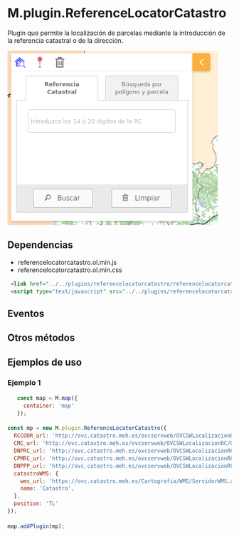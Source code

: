# M.plugin.ReferenceLocatorCatastro

Plugin que permite la localización de parcelas mediante la introducción de la referencia catastral o de la dirección.

![Imagen1](../img/referenceLocatorCatastro_1.png)


## Dependencias

- referencelocatorcatastro.ol.min.js
- referencelocatorcatastro.ol.min.css


```html
 <link href="../../plugins/referencelocatorcatastro/referencelocatorcatastro.ol.min.css" rel="stylesheet" />
 <script type="text/javascript" src="../../plugins/referencelocatorcatastro/referencelocatorcatastro.ol.min.js"></script>
```

## Eventos

## Otros métodos

## Ejemplos de uso

### Ejemplo 1
```javascript
   const map = M.map({
     container: 'map'
   });

const mp = new M.plugin.ReferenceLocatorCatastro({
  RCCOOR_url: 'http://ovc.catastro.meh.es/ovcservweb/OVCSWLocalizacionRC/OVCCoordenadas.asmx/Consulta_RCCOOR',
  CMC_url: 'http://ovc.catastro.meh.es/ovcservweb/OVCSWLocalizacionRC/OVCCallejeroCodigos.asmx/ConsultaMunicipioCodigos',
  DNPRC_url: 'http://ovc.catastro.meh.es/ovcservweb/OVCSWLocalizacionRC/OVCCallejeroCodigos.asmx/Consulta_DNPRC_Codigos',
  CPMRC_url: 'http://ovc.catastro.meh.es/ovcservweb/OVCSWLocalizacionRC/OVCCoordenadas.asmx/Consulta_CPMRC',
  DNPPP_url: 'http://ovc.catastro.meh.es/ovcservweb/OVCSWLocalizacionRC/OVCCallejeroCodigos.asmx/Consulta_DNPPP_Codigos',
  catastroWMS: {
    wms_url: 'https://ovc.catastro.meh.es/Cartografia/WMS/ServidorWMS.aspx?',
    name: 'Catastro',
  },
  position: 'TL'
});

map.addPlugin(mp);
```
